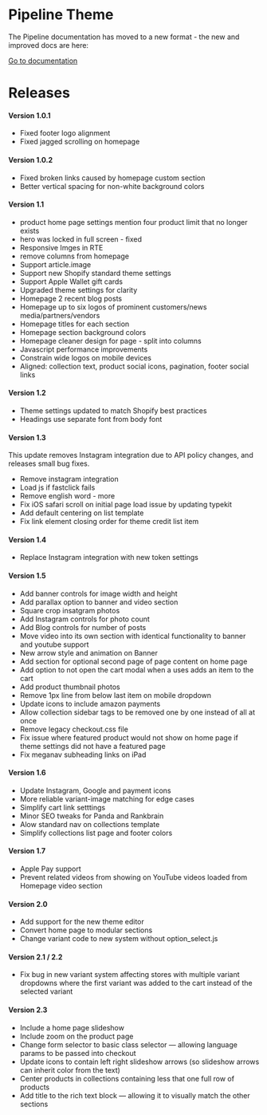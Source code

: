 Pipeline Theme
================

The Pipeline documentation has moved to a new format - the new and improved docs are here:

<a class="button" href="https://themes.readme.io/">Go to documentation</a>


Releases
===========

#### Version 1.0.1
- Fixed footer logo alignment
- Fixed jagged scrolling on homepage

#### Version 1.0.2
- Fixed broken links caused by homepage custom section
- Better vertical spacing for non-white background colors

#### Version 1.1
- product home page settings mention four product limit that no longer exists
- hero was locked in full screen - fixed
- Responsive Imges in RTE
- remove columns from homepage
- Support article.image
- Support new Shopify standard theme settings
- Support Apple Wallet gift cards
- Upgraded theme settings for clarity
- Homepage 2 recent blog posts
- Homepage up to six logos of prominent customers/news media/partners/vendors
- Homepage titles for each section
- Homepage section background colors
- Homepage cleaner design for page - split into columns
- Javascript performance improvements
- Constrain wide logos on mobile devices
- Aligned: collection text, product social icons, pagination, footer social links

#### Version 1.2
- Theme settings updated to match Shopify best practices
- Headings use separate font from body font

#### Version 1.3
This update removes Instagram integration due to API policy changes, and releases small bug fixes.

- Remove instagram integration
- Load js if fastclick fails
- Remove english word - more
- Fix iOS safari scroll on initial page load issue by updating typekit
- Add default centering on list template
- Fix link element closing order for theme credit list item

#### Version 1.4
- Replace Instagram integration with new token settings

#### Version 1.5
- Add banner controls for image width and height
- Add parallax option to banner and video section
- Square crop insatgram photos
- Add Instagram controls for photo count
- Add Blog controls for number of posts
- Move video into its own section with identical functionality to banner and youtube support
- New arrow style and animation on Banner
- Add section for optional second page of page content on home page
- Add option to not open the cart modal when a uses adds an item to the cart
- Add product thumbnail photos
- Remove 1px line from below last item on mobile dropdown
- Update icons to include amazon payments
- Allow collection sidebar tags to be removed one by one instead of all at once
- Remove legacy checkout.css file
- Fix issue where featured product would not show on home page if theme settings did not have a featured page
- Fix meganav subheading links on iPad

#### Version 1.6
- Update Instagram, Google and payment icons
- More reliable variant-image matching for edge cases
- Simplify cart link setttings
- Minor SEO tweaks for Panda and Rankbrain
- Alow standard nav on collections template
- Simplify collections list page and footer colors

#### Version 1.7
- Apple Pay support
- Prevent related videos from showing on YouTube videos loaded from Homepage video section

#### Version 2.0
- Add support for the new theme editor
- Convert home page to modular sections
- Change variant code to new system without option_select.js

#### Version 2.1 / 2.2
- Fix bug in new variant system affecting stores with multiple variant dropdowns where the first variant was added to the cart instead of the selected variant

#### Version 2.3
- Include a home page slideshow
- Include zoom on the product page
- Change form selector to basic class selector — allowing language params to be passed into checkout
- Update icons to contain left right slideshow arrows (so slideshow arrows can inherit color from the text)
- Center products in collections containing less that one full row of products
- Add title to the rich text block — allowing it to visually match the other sections
